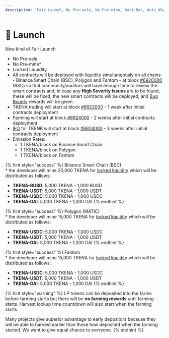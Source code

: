 ```yaml
---
description: 'Fair Launch, No Pre-sale, No Pre-mine, Anti-Bot, Anti Whale'
---
```


# 🚀 Launch

New kind of Fair Launch

* No Pre-sale
* No Pre-mine\*
* Locked Liquidity
* All contracts will be deployed with liquidity simultaneously on all chains - Binance Smart Chain \(BSC\), Polygon and Fantom - at block [\#6920000](https://testnet.bscscan.com/block/countdown/6922000) \(BSC\) so that community/auditors will have enough time to review the smart contracts and, in case any **High Severity Issues** are to be found, these will be fixed, the new smart contracts will be deployed, and [Bug Bounty](security/bug-bounty.md) rewards will be given.
* TKENA trading will start at block [\#6922000](https://testnet.bscscan.com/block/countdown/6922000) - 1 week after initial contracts deployment
* Farming will start at block [\#6924000](https://testnet.bscscan.com/block/countdown/6922000) - 2 weeks after initial contracts deployment
* [IFO](features/tkenb-ifo.md) for TKENB will start at block [\#6924000](https://testnet.bscscan.com/block/countdown/6922000) - 3 weeks after initial contracts deployment
* Emission Rates: 
  * 1 TKENA/block on Binance Smart Chain
  * 1 TKENA/block on Polygon
  * 1 TKENA/block on Fantom

{% hint style="success" %}
Binance Smart Chain \(BSC\)  
\* the developer will mine 20,000 TKENA for [locked liquidity](features/locked-liquidity.md) which will be distributed as follows:

* **TKENA-BUSD**: 5,000 TKENA - 1,000 BUSD
* **TKENA-USDT**: 5,000 TKENA - 1,000 USDT
* **TKENA-USDC**: 5,000 TKENA - 1,000 USDC
* **TKENA-DAI**:     5,000 TKENA - 1,000 DAI
{% endhint %}

{% hint style="success" %}
Polygon \(MATIC\)  
\* the developer will mine 15,000 TKENA for [locked liquidity](features/locked-liquidity.md) which will be distributed as follows:

* **TKENA-USDC**: 5,000 TKENA - 1,000 USDC
* **TKENA-USDT**: 5,000 TKENA - 1,000 USDT
* **TKENA-DAI**:     5,000 TKENA - 1,000 DAI
{% endhint %}

{% hint style="success" %}
Fantom  
\* the developer will mine 15,000 TKENA for [locked liquidity](features/locked-liquidity.md) which will be distributed as follows:

* **TKENA-USDC**: 5,000 TKENA - 1,000 USDC
* **TKENA-USDT**: 5,000 TKENA - 1,000 USDT
* **TKENA-DAI**:     5,000 TKENA - 1,000 DAI
{% endhint %}

{% hint style="warning" %}
LP tokens can be deposited into the farms before farming starts but there will be **no farming rewards** until farming starts. Harvest lookup time countdown will also start when the farming starts.

Many projects give superior advantage to early depositors because they will be able to harvest earlier than those how deposited when the farming started. We want to give equal chance to everyone.
{% endhint %}

​

​

​

